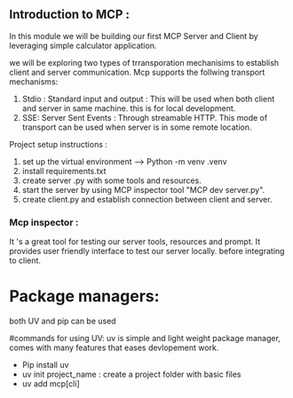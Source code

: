 ## Introduction to MCP :
In this module we will be building our first MCP Server and Client by leveraging simple calculator application.

we will be exploring two types of trransporation mechanisims to establish client and server communication.
Mcp supports the follwing transport mechanisms:

1. Stdio : Standard input and output : This will be used when both client and server in same machine. this is for local development.
2. SSE: Server Sent Events : Through streamable HTTP. This mode of transport can be used when server is in some remote location.

Project setup instructions :
1. set up the virtual environment --> Python -m venv .venv
2. install requirements.txt
3. create server .py with some tools and resources.
4.  start the server by using MCP inspector tool "MCP dev server.py". 
5. create client.py and establish connection between client and server.

### Mcp inspector : 
It 's a great tool for testing our server tools, resources and prompt. It provides user friendly interface to test our server locally. before integrating to client.

# Package managers:
both UV and pip can be used

#commands for using UV:
uv is simple and light weight package manager, comes with many features that eases devlopement work.

- Pip install uv
- uv init project_name : create a project folder with basic files
- uv add mcp[cli]
